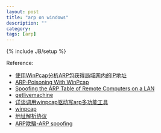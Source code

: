 ```yaml
---
layout: post
title: "arp on windows"
description: ""
category: 
tags: [arp]
---
```

{% include JB/setup %}

Reference:

* [使用WinPcap分析ARP包获得局域网内的IP地址](http://blog.csdn.net/fishbaoyu/article/details/5982816)
* [ARP-Poisoning With WinPcap](http://badishi.com/arp-poisoning-with-winpcap/)
* [Spoofing the ARP Table of Remote Computers on a LAN](http://www.codeproject.com/articles/6579/spoofing-the-arp-table-of-remote-computers-on-a-la)
* [getlivemachine](http://www.pudn.com/downloads238/sourcecode/windows/console/detail1112177.html)
* [详谈调用winpcap驱动写arp多功能工具](http://www.cnblogs.com/Mr_JinRui/archive/2010/07/15/1778211.html)
* [winpcap](http://www.winpcap.org/)
* [地址解析协议](http://zh.wikipedia.org/zh-cn/ARP)
* [ARP欺騙-ARP spoofing](http://zh.wikipedia.org/wiki/ARP%E6%AC%BA%E9%A8%99)


